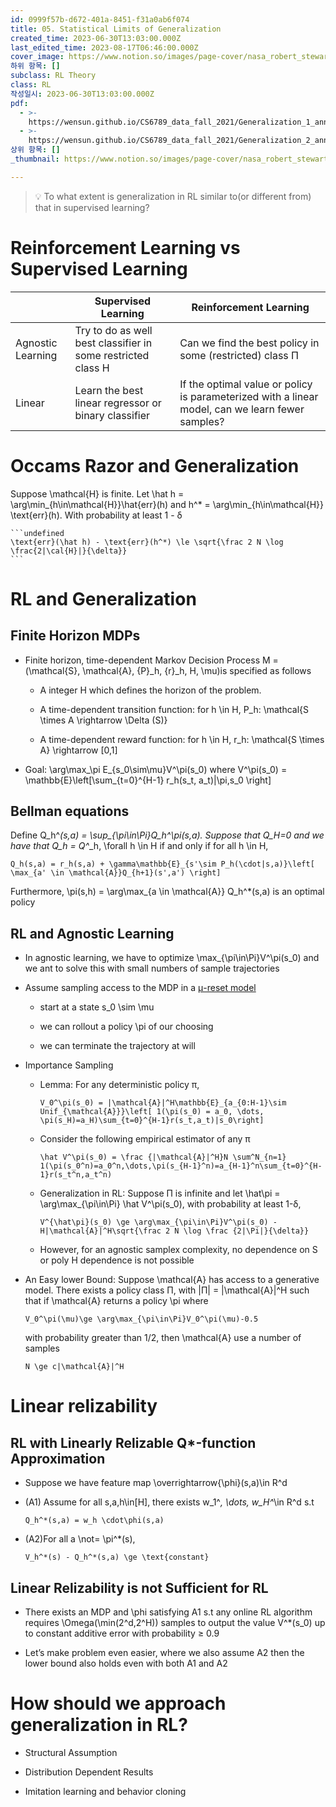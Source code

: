 ```yaml
---
id: 0999f57b-d672-401a-8451-f31a0ab6f074
title: 05. Statistical Limits of Generalization
created_time: 2023-06-30T13:03:00.000Z
last_edited_time: 2023-08-17T06:46:00.000Z
cover_image: https://www.notion.so/images/page-cover/nasa_robert_stewart_spacewalk.jpg
하위 항목: []
subclass: RL Theory
class: RL
작성일시: 2023-06-30T13:03:00.000Z
pdf:
  - >-
    https://wensun.github.io/CS6789_data_fall_2021/Generalization_1_annotated.pdf
  - >-
    https://wensun.github.io/CS6789_data_fall_2021/Generalization_2_annotated.pdf
상위 항목: []
_thumbnail: https://www.notion.so/images/page-cover/nasa_robert_stewart_spacewalk.jpg

---
```


> 💡 To what extent is generalization in RL similar to(or different from) that in supervised learning?

# Reinforcement Learning vs Supervised Learning

|                   | Supervised Learning                                          | Reinforcement Learning                                                                           |
| ----------------- | ------------------------------------------------------------ | ------------------------------------------------------------------------------------------------ |
| Agnostic Learning | Try to do as well best classifier in some restricted class H | Can we find the best policy in some (restricted) class Π                                         |
| Linear            | Learn the best linear regressor or binary classifier         | If the optimal value or policy is parameterized with a linear model, can we learn fewer samples? |

# Occams Razor and Generalization

Suppose \mathcal{H} is finite. Let \hat h = \arg\min\_{h\in\mathcal{H}}\hat{err}(h) and h^\* = \arg\min\_{h\in\mathcal{H}} \text{err}(h). With probability at least 1 - δ

    ```undefined
    \text{err}(\hat h) - \text{err}(h^*) \le \sqrt{\frac 2 N \log \frac{2|\cal{H}|}{\delta}}
    ```

# RL and Generalization

## Finite Horizon MDPs

*   Finite horizon, time-dependent Markov Decision Process M = (\mathcal{S}, \mathcal{A}, {P}\_h, {r}\_h, H, \mu)is specified as follows

    *   A integer H which defines the horizon of the problem.

    *   A time-dependent transition function: for h \in H, P\_h: \mathcal{S \times A \rightarrow \Delta (S)}

    *   A time-dependent reward function: for h \in H, r\_h: \mathcal{S \times A} \rightarrow \[0,1]

*   Goal: \arg\max\_\pi E\_{s\_0\sim\mu}V^\pi(s\_0) where V^\pi(s\_0) = \mathbb{E}\left\[\sum\_{t=0}^{H-1} r\_h(s\_t, a\_t)|\pi,s\_0 \right]

## Bellman equations

Define Q\_h^*(s,a) = \sup\_{\pi\in\Pi}Q\_h^\pi(s,a). Suppose that Q\_H=0 and we have that Q\_h = Q^*\_h, \forall h \in H if and only if for all h \in H,

```undefined
Q_h(s,a) = r_h(s,a) + \gamma\mathbb{E}_{s'\sim P_h(\cdot|s,a)}\left[ \max_{a' \in \mathcal{A}}Q_{h+1}(s',a') \right]
```

Furthermore, \pi(s,h) = \arg\max\_{a \in \mathcal{A}} Q\_h^\*(s,a) is an optimal policy

## RL and Agnostic Learning

*   In agnostic learning, we have to optimize \max\_{\pi\in\Pi}V^\pi(s\_0) and we ant to solve this with small numbers of sample trajectories

*   Assume sampling access to the MDP in a <u>μ-reset model</u>

    *   start at a state s\_0 \sim \mu

    *   we can rollout a policy \pi of our choosing

    *   we can terminate the trajectory at will

*   Importance Sampling

    *   Lemma: For any deterministic policy π,

        ```undefined
        V_0^\pi(s_0) = |\mathcal{A}|^H\mathbb{E}_{a_{0:H-1}\sim Unif_{\mathcal{A}}}\left[ 1(\pi(s_0) = a_0, \dots, \pi(s_H)=a_H)\sum_{t=0}^{H-1}r(s_t,a_t)|s_0\right]
        ```

    *   Consider the following empirical estimator of any π

        ```undefined
        \hat V^\pi(s_0) = \frac {|\mathcal{A}|^H}N \sum^N_{n=1} 1(\pi(s_0^n)=a_0^n,\dots,\pi(s_{H-1}^n)=a_{H-1}^n\sum_{t=0}^{H-1}r(s_t^n,a_t^n)
        ```

    *   Generalization in RL: Suppose Π is infinite and let \hat\pi = \arg\max\_{\pi\in\Pi} \hat V^\pi(s\_0), with probability at least 1-δ,

        ```undefined
        V^{\hat\pi}(s_0) \ge \arg\max_{\pi\in\Pi}V^\pi(s_0) - H|\mathcal{A}|^H\sqrt{\frac 2 N \log \frac {2|\Pi|}{\delta}}
        ```

    *   However, for an agnostic samplex complexity, no dependence on S or poly H dependence is not possible

*   An Easy lower Bound: Suppose \mathcal{A} has access to a generative model. There exists a policy class Π, with |Π| = |\mathcal{A}|^H such that if \mathcal{A} returns a policy \pi where

    ```undefined
    V_0^\pi(\mu)\ge \arg\max_{\pi\in\Pi}V_0^\pi(\mu)-0.5
    ```

    with probability greater than 1/2, then \mathcal{A} use a number of samples

    ```undefined
    N \ge c|\mathcal{A}|^H
    ```

# Linear relizability

## RL with Linearly Relizable Q\*-function Approximation

*   Suppose we have feature map \overrightarrow{\phi}(s,a)\in R^d

*   (A1) Assume for all s,a,h\in\[H], there exists w\_1^*, \dots, w\_H^*\in R^d s.t

    ```undefined
    Q_h^*(s,a) = w_h \cdot\phi(s,a)
    ```

*   (A2)For all a \not= \pi^\*(s),

    ```undefined
    V_h^*(s) - Q_h^*(s,a) \ge \text{constant}
    ```

## Linear Relizability is not Sufficient for RL

*   There exists an MDP and \phi satisfying A1 s.t any online RL algorithm requires \Omega(\min(2^d,2^H)) samples to output the value V^\*(s\_0) up to constant additive error with probability ≥ 0.9

*   Let’s make problem even easier, where we also assume A2 then the lower bound also holds even with both A1 and A2

# How should we approach generalization in RL?

*   Structural Assumption

*   Distribution Dependent Results

*   Imitation learning and behavior cloning
